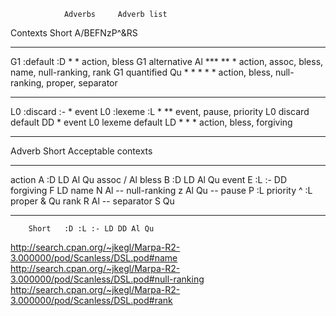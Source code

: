 				Adverbs		Adverb list
Contexts		Short	A/BEFNzP^&RS
--------		-----	------------	-----------
G1 :default		:D	* *		action, bless
G1 alternative		Al	***  **   *	action, assoc, bless, name, null-ranking, rank
G1 quantified		Qu      * *   *  * *	action, bless, null-ranking, proper, separator
--------		-----	------------	-----------
L0 :discard		:-	   *            event
L0 :lexeme		:L         *   **       event, pause, priority
L0 discard default	DD         *            event
L0 lexeme default	LD      * * *		action, bless, forgiving
--------		-----	------------	-----------

Adverb		Short	Acceptable contexts
------		-----	--------------------
action		A	:D       LD    Al Qu
assoc		/	               Al
bless		B	:D       LD    Al Qu
event		E	   :L :-    DD
forgiving	F	         LD
name		N	               Al    --
null-ranking	z	               Al Qu --
pause		P	   :L
priority	^	   :L
proper		&	                  Qu
rank		R	               Al    --
separator	S	                  Qu
------		-----	--------------------
		Short	:D :L :- LD DD Al Qu

http://search.cpan.org/~jkegl/Marpa-R2-3.000000/pod/Scanless/DSL.pod#name
http://search.cpan.org/~jkegl/Marpa-R2-3.000000/pod/Scanless/DSL.pod#null-ranking
http://search.cpan.org/~jkegl/Marpa-R2-3.000000/pod/Scanless/DSL.pod#rank
